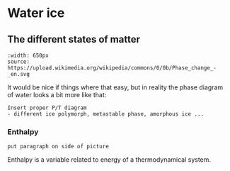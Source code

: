 # Water ice

## The different states of matter 

```{figure} Docs/Phase_change_-_en.svg
:width: 650px
source: https://upload.wikimedia.org/wikipedia/commons/0/0b/Phase_change_-_en.svg
```

It would be nice if things where that easy, but in reality the phase diagram of water looks a bit more like that:

```{note}
Insert proper P/T diagram
- different ice polymorph, metastable phase, amorphous ice ...
```


### Enthalpy 

```{note}
put paragraph on side of picture
```


Enthalpy is a variable related to energy of a thermodynamical system.